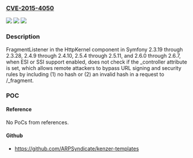 ### [CVE-2015-4050](https://cve.mitre.org/cgi-bin/cvename.cgi?name=CVE-2015-4050)
![](https://img.shields.io/static/v1?label=Product&message=n%2Fa&color=blue)
![](https://img.shields.io/static/v1?label=Version&message=n%2Fa&color=blue)
![](https://img.shields.io/static/v1?label=Vulnerability&message=n%2Fa&color=brighgreen)

### Description

FragmentListener in the HttpKernel component in Symfony 2.3.19 through 2.3.28, 2.4.9 through 2.4.10, 2.5.4 through 2.5.11, and 2.6.0 through 2.6.7, when ESI or SSI support enabled, does not check if the _controller attribute is set, which allows remote attackers to bypass URL signing and security rules by including (1) no hash or (2) an invalid hash in a request to /_fragment.

### POC

#### Reference
No PoCs from references.

#### Github
- https://github.com/ARPSyndicate/kenzer-templates

